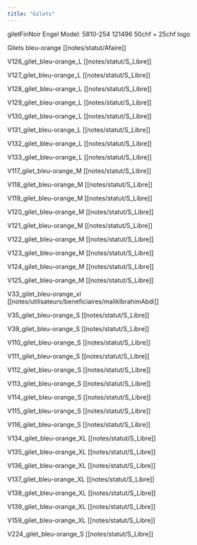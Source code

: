 ```yaml
---
title: "Gilets"
---
```



giletFinNoir
Engel
Model: 5810-254
121496
50chf + 25chf logo

Gilets bleu-orange [[notes/statut/Afaire]]

V126_gilet_bleu-orange_L [[notes/statut/S_Libre]]

V127_gilet_bleu-orange_L [[notes/statut/S_Libre]]

V128_gilet_bleu-orange_L [[notes/statut/S_Libre]]

V129_gilet_bleu-orange_L [[notes/statut/S_Libre]]

V130_gilet_bleu-orange_L [[notes/statut/S_Libre]]

V131_gilet_bleu-orange_L [[notes/statut/S_Libre]]

V132_gilet_bleu-orange_L [[notes/statut/S_Libre]]

V133_gilet_bleu-orange_L [[notes/statut/S_Libre]]

V117_gilet_bleu-orange_M [[notes/statut/S_Libre]]

V118_gilet_bleu-orange_M [[notes/statut/S_Libre]]

V119_gilet_bleu-orange_M [[notes/statut/S_Libre]]

V120_gilet_bleu-orange_M [[notes/statut/S_Libre]]

V121_gilet_bleu-orange_M [[notes/statut/S_Libre]]

V122_gilet_bleu-orange_M [[notes/statut/S_Libre]]

V123_gilet_bleu-orange_M [[notes/statut/S_Libre]]

V124_gilet_bleu-orange_M [[notes/statut/S_Libre]]

V125_gilet_bleu-orange_M [[notes/statut/S_Libre]]

V33_gilet_bleu-orange_xl [[notes/utilisateurs/beneficiaires/malikIbrahimAbdi]]

V35_gilet_bleu-orange_S [[notes/statut/S_Libre]]

V39_gilet_bleu-orange_S [[notes/statut/S_Libre]]

V110_gilet_bleu-orange_S [[notes/statut/S_Libre]]

V111_gilet_bleu-orange_S [[notes/statut/S_Libre]]

V112_gilet_bleu-orange_S [[notes/statut/S_Libre]]

V113_gilet_bleu-orange_S [[notes/statut/S_Libre]]

V114_gilet_bleu-orange_S [[notes/statut/S_Libre]]

V115_gilet_bleu-orange_S [[notes/statut/S_Libre]]

V116_gilet_bleu-orange_S [[notes/statut/S_Libre]]

V134_gilet_bleu-orange_XL [[notes/statut/S_Libre]]

V135_gilet_bleu-orange_XL [[notes/statut/S_Libre]]

V136_gilet_bleu-orange_XL [[notes/statut/S_Libre]]

V137_gilet_bleu-orange_XL [[notes/statut/S_Libre]]

V138_gilet_bleu-orange_XL [[notes/statut/S_Libre]]

V139_gilet_bleu-orange_XL [[notes/statut/S_Libre]]

V159_gilet_bleu-orange_XL [[notes/statut/S_Libre]]

V224_gilet_bleu-orange_S [[notes/statut/S_Libre]]
